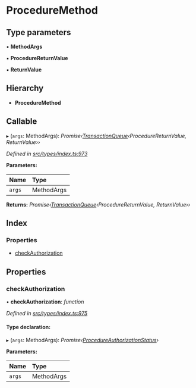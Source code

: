 # ProcedureMethod

## Type parameters

▪ **MethodArgs**

▪ **ProcedureReturnValue**

▪ **ReturnValue**

## Hierarchy

* **ProcedureMethod**

## Callable

▸ \(`args`: MethodArgs\): _Promise‹_[_TransactionQueue_](../classes/transactionqueue.md)_‹ProcedureReturnValue, ReturnValue››_

_Defined in_ [_src/types/index.ts:973_](https://github.com/PolymathNetwork/polymesh-sdk/blob/23062de4/src/types/index.ts#L973)

**Parameters:**

| Name | Type |
| :--- | :--- |
| `args` | MethodArgs |

**Returns:** _Promise‹_[_TransactionQueue_](../classes/transactionqueue.md)_‹ProcedureReturnValue, ReturnValue››_

## Index

### Properties

* [checkAuthorization](proceduremethod.md#checkauthorization)

## Properties

### checkAuthorization

• **checkAuthorization**: _function_

_Defined in_ [_src/types/index.ts:975_](https://github.com/PolymathNetwork/polymesh-sdk/blob/23062de4/src/types/index.ts#L975)

#### Type declaration:

▸ \(`args`: MethodArgs\): _Promise‹_[_ProcedureAuthorizationStatus_](procedureauthorizationstatus.md)_›_

**Parameters:**

| Name | Type |
| :--- | :--- |
| `args` | MethodArgs |

